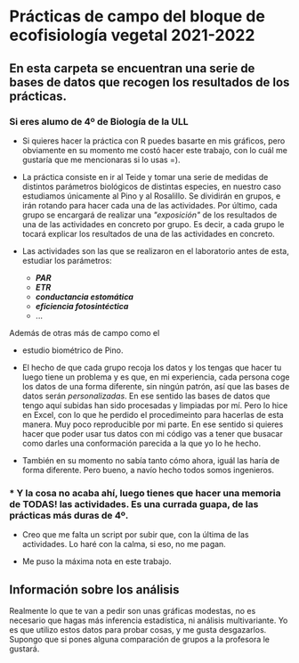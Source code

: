 # Prácticas de campo del bloque de ecofisiología vegetal 2021-2022

## En esta carpeta se encuentran una serie de bases de datos que recogen los resultados de los prácticas. 

### Si eres alumo de 4º de Biología de la ULL

* Si quieres hacer la práctica con R puedes basarte en mis gráficos, pero obviamente en su momento me costó hacer este trabajo, con lo cuál me gustaría que me mencionaras si lo usas =). 

* La práctica consiste en ir al Teide y tomar una serie de medidas de distintos parámetros biológicos de distintas especies, en nuestro caso estudiamos únicamente al Pino y al Rosalillo. Se dividirán en grupos, e irán rotando para hacer cada una de las actividades. Por último, cada grupo se encargará de realizar una *"exposición"* de los resultados de una de las actividades en concreto por grupo. Es decir, a cada grupo le tocará explicar los resultados de una de las actividades en concreto.

* Las actividades son las que se realizaron en el laboratorio antes de esta, estudiar los parámetros: 
  - ***PAR***
  - ***ETR***
  - ***conductancia estomática***
  - ***eficiencia fotosintéctica***
  - ... 
  
Además de otras más de campo como el 
  - estudio biométrico de Pino. 

* El hecho de que cada grupo recoja los datos y los tengas que hacer tu luego tiene un problema y es que, en mi experiencia, cada persona coge los datos de una forma diferente, sin ningún patrón, así que las bases de datos serán *personalizadas*. En ese sentido las bases de datos que tengo aquí subidas han sido procesadas y limpiadas por mí. Pero lo hice en Excel, con lo que he perdido el procedimeinto para hacerlas de esta manera. Muy poco reproducible por mi parte. En ese sentido si quieres hacer que poder usar tus datos con mi código vas a tener que busacar como darles una conformación parecida a la que yo lo he hecho.

* También en su momento no sabía tanto cómo ahora, iguál las haría de forma diferente. Pero bueno, a navío hecho todos somos ingenieros.
  
### * Y la cosa no acaba ahí, luego tienes que hacer una memoria de TODAS! las actividades. Es una currada guapa, de las prácticas más duras de 4º.

* Creo que me falta un script por subir que, con la última de las actividades. Lo haré con la calma, si eso, no me pagan.

* Me puso la máxima nota en este trabajo.

## Información sobre los análisis

Realmente lo que te van a pedir son unas gráficas modestas, no es necesario que hagas más inferencia estadística, ni análisis multivariante. Yo es que utilizo estos datos para probar cosas, y me gusta desgazarlos. Supongo que si pones alguna comparación de grupos a la profesora le gustará.
